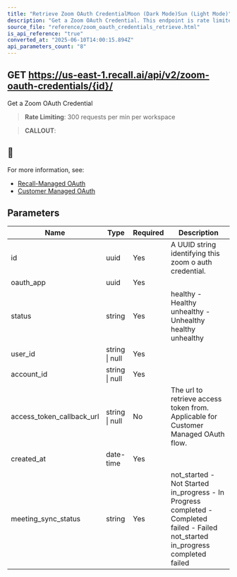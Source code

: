 ```yaml
---
title: "Retrieve Zoom OAuth CredentialMoon (Dark Mode)Sun (Light Mode)"
description: "Get a Zoom OAuth Credential. This endpoint is rate limited to: 300 requests per min per workspace"
source_file: "reference/zoom_oauth_credentials_retrieve.html"
is_api_reference: "true"
converted_at: "2025-06-10T14:00:15.894Z"
api_parameters_count: "8"
---
```

## GET https://us-east-1.recall.ai/api/v2/zoom-oauth-credentials/{id}/

Get a Zoom OAuth Credential

> **Rate Limiting**: 300 requests per min per workspace

> **CALLOUT**:

## 📘

For more information, see:
- [Recall-Managed OAuth](/docs/recall-managed-oauth#calling-the-recall-api)
- [Customer Managed OAuth](/docs/customer-managed-oauth#registering-the-callback-url-in-the-recall-api)
## Parameters

| Name | Type | Required | Description |
| --- | --- | --- | --- |
| id | uuid | Yes | A UUID string identifying this zoom o auth credential. |
| oauth_app | uuid | Yes |  |
| status | string | Yes | healthy - Healthy unhealthy - Unhealthy  healthy unhealthy |
| user_id | string \| null | Yes |  |
| account_id | string \| null | Yes |  |
| access_token_callback_url | string \| null | No | The url to retrieve access token from. Applicable for Customer Managed OAuth flow. |
| created_at | date-time | Yes |  |
| meeting_sync_status | string | Yes | not_started - Not Started in_progress - In Progress completed - Completed failed - Failed  not_started in_progress completed failed |

